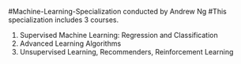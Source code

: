 #Machine-Learning-Specialization conducted by Andrew Ng 
#This specialization includes 3 courses.
1. Supervised Machine Learning: Regression and Classification
2. Advanced Learning Algorithms
3. Unsupervised Learning, Recommenders, Reinforcement Learning
